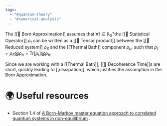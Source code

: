 ```yaml
---
tags:
  - "#quantum-theory"
  - "#numerical-analysis"
---
```

The [[📘 Born Approximation]] assumes that $\forall t \in \mathbb{R}_0^+$the [[📘 Statistical Operator]] $\rho_t$ can be written as a [[📘 Tensor product]] between the [[📘 Reduced system]] $\rho_S$ and the [[Thermal Bath]] component $\rho_b$, such that $\rho_t = \rho_S \bigotimes \rho_b = \mathrm{Tr} [ \rho_t ] \bigotimes \rho_b$.

Since we are working with a [[Thermal Bath]], [[📘 Decoherence Time]]s are short, quickly leading to [[dissipation]], which justifies the assumption in the Born Approximation.

# 🌍 Useful resources
- Section 1.4 of [A Born-Markov master equation approach to correlated quantum systems in non-equilibrium](https://diglib.tugraz.at/download.php?id=576a781f4f56f&location=browse) .